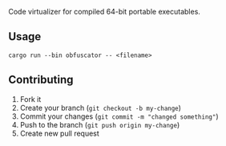 Code virtualizer for compiled 64-bit portable executables.

## Usage

`cargo run --bin obfuscator -- <filename>`

## Contributing

1. Fork it
2. Create your branch (`git checkout -b my-change`)
3. Commit your changes (`git commit -m "changed something"`)
4. Push to the branch (`git push origin my-change`)
5. Create new pull request
